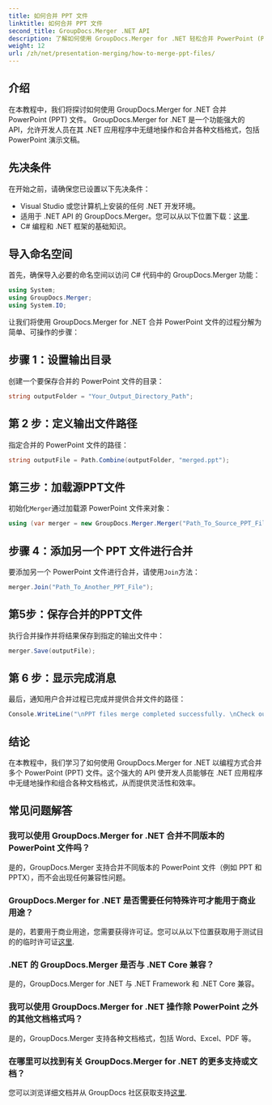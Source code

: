 ```yaml
---
title: 如何合并 PPT 文件
linktitle: 如何合并 PPT 文件
second_title: GroupDocs.Merger .NET API
description: 了解如何使用 GroupDocs.Merger for .NET 轻松合并 PowerPoint (PPT) 文件。使用这个强大的 API 增强您的 .NET 应用程序。
weight: 12
url: /zh/net/presentation-merging/how-to-merge-ppt-files/
---
```

## 介绍
在本教程中，我们将探讨如何使用 GroupDocs.Merger for .NET 合并 PowerPoint (PPT) 文件。 GroupDocs.Merger for .NET 是一个功能强大的 API，允许开发人员在其 .NET 应用程序中无缝地操作和合并各种文档格式，包括 PowerPoint 演示文稿。
## 先决条件
在开始之前，请确保您已设置以下先决条件：
- Visual Studio 或您计算机上安装的任何 .NET 开发环境。
- 适用于 .NET API 的 GroupDocs.Merger。您可以从以下位置下载：[这里](https://releases.groupdocs.com/merger/net/).
- C# 编程和 .NET 框架的基础知识。

## 导入命名空间
首先，确保导入必要的命名空间以访问 C# 代码中的 GroupDocs.Merger 功能：
```csharp
using System; 
using GroupDocs.Merger;
using System.IO;
```

让我们将使用 GroupDocs.Merger for .NET 合并 PowerPoint 文件的过程分解为简单、可操作的步骤：
## 步骤 1：设置输出目录
创建一个要保存合并的 PowerPoint 文件的目录：
```csharp
string outputFolder = "Your_Output_Directory_Path";
```
## 第 2 步：定义输出文件路径
指定合并的 PowerPoint 文件的路径：
```csharp
string outputFile = Path.Combine(outputFolder, "merged.ppt");
```
## 第三步：加载源PPT文件
初始化`Merger`通过加载源 PowerPoint 文件来对象：
```csharp
using (var merger = new GroupDocs.Merger.Merger("Path_To_Source_PPT_File"))
```
## 步骤 4：添加另一个 PPT 文件进行合并
要添加另一个 PowerPoint 文件进行合并，请使用`Join`方法：
```csharp
merger.Join("Path_To_Another_PPT_File");
```
## 第5步：保存合并的PPT文件
执行合并操作并将结果保存到指定的输出文件中：
```csharp
merger.Save(outputFile);
```
## 第 6 步：显示完成消息
最后，通知用户合并过程已完成并提供合并文件的路径：
```csharp
Console.WriteLine("\nPPT files merge completed successfully. \nCheck output in {0}", outputFolder);
```

## 结论
在本教程中，我们学习了如何使用 GroupDocs.Merger for .NET 以编程方式合并多个 PowerPoint (PPT) 文件。这个强大的 API 使开发人员能够在 .NET 应用程序中无缝地操作和组合各种文档格式，从而提供灵活性和效率。

## 常见问题解答
### 我可以使用 GroupDocs.Merger for .NET 合并不同版本的 PowerPoint 文件吗？
是的，GroupDocs.Merger 支持合并不同版本的 PowerPoint 文件（例如 PPT 和 PPTX），而不会出现任何兼容性问题。
### GroupDocs.Merger for .NET 是否需要任何特殊许可才能用于商业用途？
是的，若要用于商业用途，您需要获得许可证。您可以从以下位置获取用于测试目的的临时许可证[这里](https://purchase.groupdocs.com/temporary-license/).
### .NET 的 GroupDocs.Merger 是否与 .NET Core 兼容？
是的，GroupDocs.Merger for .NET 与 .NET Framework 和 .NET Core 兼容。
### 我可以使用 GroupDocs.Merger for .NET 操作除 PowerPoint 之外的其他文档格式吗？
是的，GroupDocs.Merger 支持各种文档格式，包括 Word、Excel、PDF 等。
### 在哪里可以找到有关 GroupDocs.Merger for .NET 的更多支持或文档？
您可以浏览详细文档并从 GroupDocs 社区获取支持[这里](https://forum.groupdocs.com/c/merger/32).